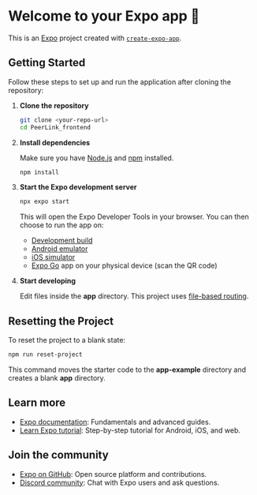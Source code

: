# Welcome to your Expo app 👋

This is an [Expo](https://expo.dev) project created with [`create-expo-app`](https://www.npmjs.com/package/create-expo-app).

## Getting Started

Follow these steps to set up and run the application after cloning the repository:

1. **Clone the repository**

   ```bash
   git clone <your-repo-url>
   cd PeerLink_frontend
   ```

2. **Install dependencies**

   Make sure you have [Node.js](https://nodejs.org/) and [npm](https://www.npmjs.com/) installed.

   ```bash
   npm install
   ```

3. **Start the Expo development server**

   ```bash
   npx expo start
   ```

   This will open the Expo Developer Tools in your browser. You can then choose to run the app on:

   - [Development build](https://docs.expo.dev/develop/development-builds/introduction/)
   - [Android emulator](https://docs.expo.dev/workflow/android-studio-emulator/)
   - [iOS simulator](https://docs.expo.dev/workflow/ios-simulator/)
   - [Expo Go](https://expo.dev/go) app on your physical device (scan the QR code)

4. **Start developing**

   Edit files inside the **app** directory. This project uses [file-based routing](https://docs.expo.dev/router/introduction).

## Resetting the Project

To reset the project to a blank state:

```bash
npm run reset-project
```

This command moves the starter code to the **app-example** directory and creates a blank **app** directory.

## Learn more

- [Expo documentation](https://docs.expo.dev/): Fundamentals and advanced guides.
- [Learn Expo tutorial](https://docs.expo.dev/tutorial/introduction/): Step-by-step tutorial for Android, iOS, and web.

## Join the community

- [Expo on GitHub](https://github.com/expo/expo): Open source platform and contributions.
- [Discord community](https://chat.expo.dev): Chat with Expo users and ask questions.

